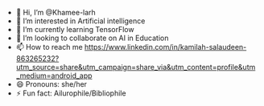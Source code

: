 - 👋 Hi, I’m @Khamee-larh
- 👀 I’m interested in Artificial intelligence 
- 🌱 I’m currently learning TensorFlow
- 💞️ I’m looking to collaborate on AI in Education 
- 📫 How to reach me https://www.linkedin.com/in/kamilah-salaudeen-863265232?utm_source=share&utm_campaign=share_via&utm_content=profile&utm_medium=android_app
- 😄 Pronouns: she/her
- ⚡ Fun fact: Ailurophile/Bibliophile

<!---
Khamee-larh/Khamee-larh is a ✨ special ✨ repository because its `README.md` (this file) appears on your GitHub profile.
You can click the Preview link to take a look at your changes.
--->
